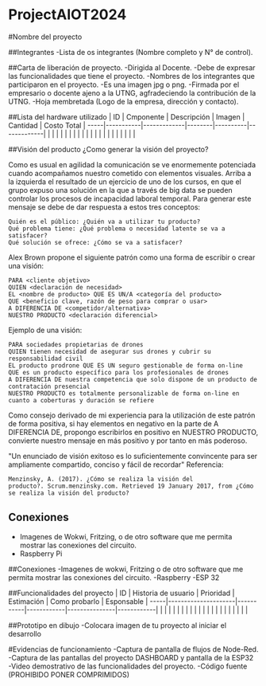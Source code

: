 # ProjectAIOT2024

#Nombre del proyecto

##Integrantes
-Lista de os integrantes (Nombre completo y N° de control).

##Carta de liberación de proyecto.
-Dirigida al Docente.
-Debe de expresar las funcionalidades que tiene el proyecto.
-Nombres de los integrantes que participaron en el proyecto.
-Es una imagen jpg o png.
-Firmada por el empresario o docente ajeno a la UTNG, agfradeciendo la contribución de la UTNG.
-Hoja membretada (Logo de la empresa, dirección y contacto).

##Lista del hardware utilizado
| ID | Cmponente | Descripción | Imagen | Cantidad | Costo Total | 
-----|-----------|-------------|--------|----------|-------------|
|    |           |             |        |          |             |
|    |           |             |        |          |             | 
|    |           |             |        |          |             |

##Visión del producto
¿Como generar la visión del proyecto?

Como es usual en agilidad la comunicación se ve enormemente potenciada cuando acompañamos nuestro cometido con elementos visuales. Arriba a la izquierda el resultado de un ejercicio de uno de los cursos, en que el grupo expuso una solución en la que a través de big data se pueden controlar los procesos de incapacidad laboral temporal.
Para generar este mensaje se debe de dar respuesta a estos tres conceptos:

    Quién es el público: ¿Quién va a utilizar tu producto?
    Qué problema tiene: ¿Qué problema o necesidad latente se va a satisfacer?
    Qué solución se ofrece: ¿Cómo se va a satisfacer?

Alex Brown propone el siguiente patrón como una forma de escribir o crear una visión: 

    PARA <cliente objetivo>
    QUIEN <declaración de necesidad>
    EL <nombre de producto> QUE ES UN/A <categoría del producto>
    QUE <beneficio clave, razón de peso para comprar o usar>
    A DIFERENCIA DE <competidor/alternativa>
    NUESTRO PRODUCTO <declaración diferencial>

Ejemplo de una visión:

    PARA sociedades propietarias de drones
    QUIEN tienen necesidad de asegurar sus drones y cubrir su responsabilidad civil
    EL producto prodrone QUE ES UN seguro gestionable de forma on-line
    QUE es un producto específico para los profesionales de drones
    A DIFERENCIA DE nuestra competencia que solo dispone de un producto de contratación presencial
    NUESTRO PRODUCTO es totalmente personalizable de forma on-line en cuanto a coberturas y duración se refiere

Como consejo derivado de mi experiencia para la utilización de este patrón de forma positiva, si hay elementos en negativo en la parte de A DIFERENCIA DE, propongo escribirlos en positivo en NUESTRO PRODUCTO, convierte nuestro mensaje en más positivo y por tanto en más poderoso.

"Un enunciado de visión exitoso
es lo suficientemente convincente
para ser ampliamente compartido,
conciso y fácil de recordar"
Referencia:

    Menzinsky, A. (2017). ¿Cómo se realiza la visión del producto?. Scrum.menzinsky.com. Retrieved 19 January 2017, from ¿Cómo se realiza la visión del producto?


## Conexiones
- Imagenes de Wokwi, Fritzing, o de otro software que me permita mostrar las conexiones del circuito.
- Raspberry Pi


##Conexiones
-Imagenes de wokwi, Fritzing o de otro software que me permita mostrar las conexiones del circuito.
-Raspberry
-ESP 32

##Funcionalidades del proyecto
| ID | Historia de usuario | Prioridad | Estimación | Como probarlo | Esponsable | 
-----|---------------------|-----------|------------|---------------|------------|
|    |                     |           |            |               |            |
|    |                     |           |            |               |            | 
|    |                     |           |            |               |            |


##Prototipo en dibujo
-Colocara imagen de tu proyecto al iniciar el desarrollo

#Evidencias de funcionamiento
-Captura de pantalla de flujos de Node-Red.
-Captura de las pantallas del proyecto DASHBOARD y pantalla de la ESP32
-Video demostrativo de las funcionalidades del proyecto.
-Código fuente (PROHIBIDO PONER COMPRIMIDOS)



